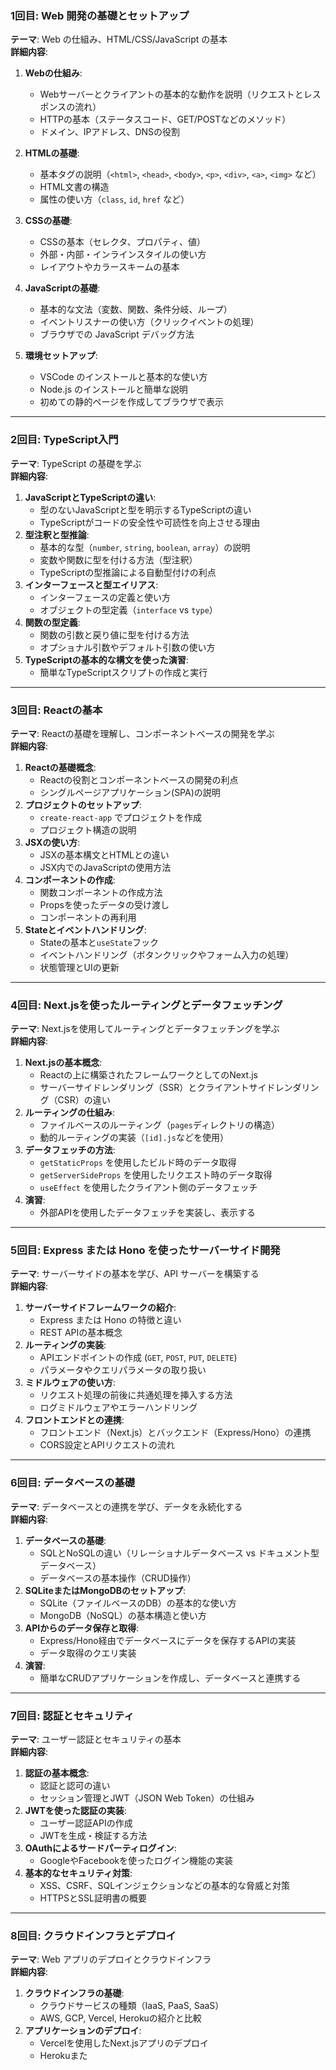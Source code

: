 ### 1回目: Web 開発の基礎とセットアップ
**テーマ**: Web の仕組み、HTML/CSS/JavaScript の基本  
**詳細内容**:
1. **Webの仕組み**:  
   - Webサーバーとクライアントの基本的な動作を説明（リクエストとレスポンスの流れ）
   - HTTPの基本（ステータスコード、GET/POSTなどのメソッド）
   - ドメイン、IPアドレス、DNSの役割
2. **HTMLの基礎**:  
   - 基本タグの説明（`<html>`, `<head>`, `<body>`, `<p>`, `<div>`, `<a>`, `<img>` など）
   - HTML文書の構造
   - 属性の使い方（`class`, `id`, `href` など）
3. **CSSの基礎**:  
   - CSSの基本（セレクタ、プロパティ、値）
   - 外部・内部・インラインスタイルの使い方
   - レイアウトやカラースキームの基本
4. **JavaScriptの基礎**:  
   - 基本的な文法（変数、関数、条件分岐、ループ）
   - イベントリスナーの使い方（クリックイベントの処理）
   - ブラウザでの JavaScript デバッグ方法

5. **環境セットアップ**:  
   - VSCode のインストールと基本的な使い方
   - Node.js のインストールと簡単な説明
   - 初めての静的ページを作成してブラウザで表示

---

### 2回目: TypeScript入門
**テーマ**: TypeScript の基礎を学ぶ  
**詳細内容**:
1. **JavaScriptとTypeScriptの違い**:  
   - 型のないJavaScriptと型を明示するTypeScriptの違い
   - TypeScriptがコードの安全性や可読性を向上させる理由
2. **型注釈と型推論**:  
   - 基本的な型（`number`, `string`, `boolean`, `array`）の説明
   - 変数や関数に型を付ける方法（型注釈）
   - TypeScriptの型推論による自動型付けの利点
3. **インターフェースと型エイリアス**:  
   - インターフェースの定義と使い方
   - オブジェクトの型定義（`interface` vs `type`）
4. **関数の型定義**:  
   - 関数の引数と戻り値に型を付ける方法
   - オプショナル引数やデフォルト引数の使い方
5. **TypeScriptの基本的な構文を使った演習**:  
   - 簡単なTypeScriptスクリプトの作成と実行

---

### 3回目: Reactの基本
**テーマ**: Reactの基礎を理解し、コンポーネントベースの開発を学ぶ  
**詳細内容**:
1. **Reactの基礎概念**:  
   - Reactの役割とコンポーネントベースの開発の利点
   - シングルページアプリケーション(SPA)の説明
2. **プロジェクトのセットアップ**:  
   - `create-react-app` でプロジェクトを作成
   - プロジェクト構造の説明
3. **JSXの使い方**:  
   - JSXの基本構文とHTMLとの違い
   - JSX内でのJavaScriptの使用方法
4. **コンポーネントの作成**:  
   - 関数コンポーネントの作成方法
   - Propsを使ったデータの受け渡し
   - コンポーネントの再利用
5. **Stateとイベントハンドリング**:  
   - Stateの基本と`useState`フック
   - イベントハンドリング（ボタンクリックやフォーム入力の処理）
   - 状態管理とUIの更新

---

### 4回目: Next.jsを使ったルーティングとデータフェッチング
**テーマ**: Next.jsを使用してルーティングとデータフェッチングを学ぶ  
**詳細内容**:
1. **Next.jsの基本概念**:  
   - Reactの上に構築されたフレームワークとしてのNext.js
   - サーバーサイドレンダリング（SSR）とクライアントサイドレンダリング（CSR）の違い
2. **ルーティングの仕組み**:  
   - ファイルベースのルーティング（`pages`ディレクトリの構造）
   - 動的ルーティングの実装（`[id].js`などを使用）
3. **データフェッチの方法**:  
   - `getStaticProps` を使用したビルド時のデータ取得
   - `getServerSideProps` を使用したリクエスト時のデータ取得
   - `useEffect` を使用したクライアント側のデータフェッチ
4. **演習**:  
   - 外部APIを使用したデータフェッチを実装し、表示する

---

### 5回目: Express または Hono を使ったサーバーサイド開発
**テーマ**: サーバーサイドの基本を学び、API サーバーを構築する  
**詳細内容**:
1. **サーバーサイドフレームワークの紹介**:  
   - Express または Hono の特徴と違い
   - REST APIの基本概念
2. **ルーティングの実装**:  
   - APIエンドポイントの作成 (`GET`, `POST`, `PUT`, `DELETE`)
   - パラメータやクエリパラメータの取り扱い
3. **ミドルウェアの使い方**:  
   - リクエスト処理の前後に共通処理を挿入する方法
   - ログミドルウェアやエラーハンドリング
4. **フロントエンドとの連携**:  
   - フロントエンド（Next.js）とバックエンド（Express/Hono）の連携
   - CORS設定とAPIリクエストの流れ

---

### 6回目: データベースの基礎
**テーマ**: データベースとの連携を学び、データを永続化する  
**詳細内容**:
1. **データベースの基礎**:  
   - SQLとNoSQLの違い（リレーショナルデータベース vs ドキュメント型データベース）
   - データベースの基本操作（CRUD操作）
2. **SQLiteまたはMongoDBのセットアップ**:  
   - SQLite（ファイルベースのDB）の基本的な使い方
   - MongoDB（NoSQL）の基本構造と使い方
3. **APIからのデータ保存と取得**:  
   - Express/Hono経由でデータベースにデータを保存するAPIの実装
   - データ取得のクエリ実装
4. **演習**:  
   - 簡単なCRUDアプリケーションを作成し、データベースと連携する

---

### 7回目: 認証とセキュリティ
**テーマ**: ユーザー認証とセキュリティの基本  
**詳細内容**:
1. **認証の基本概念**:  
   - 認証と認可の違い
   - セッション管理とJWT（JSON Web Token）の仕組み
2. **JWTを使った認証の実装**:  
   - ユーザー認証APIの作成
   - JWTを生成・検証する方法
3. **OAuthによるサードパーティログイン**:  
   - GoogleやFacebookを使ったログイン機能の実装
4. **基本的なセキュリティ対策**:  
   - XSS、CSRF、SQLインジェクションなどの基本的な脅威と対策
   - HTTPSとSSL証明書の概要

---

### 8回目: クラウドインフラとデプロイ
**テーマ**: Web アプリのデプロイとクラウドインフラ  
**詳細内容**:
1. **クラウドインフラの基礎**:  
   - クラウドサービスの種類（IaaS, PaaS, SaaS）
   - AWS, GCP, Vercel, Herokuの紹介と比較
2. **アプリケーションのデプロイ**:  
   - Vercelを使用したNext.jsアプリのデプロイ
   - Herokuまた